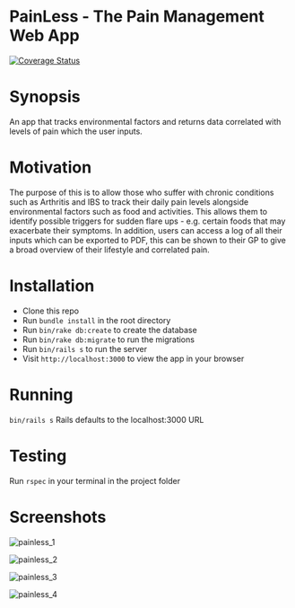 # PainLess - The Pain Management Web App

[![Coverage Status](https://coveralls.io/repos/github/shezdev/final_project/badge.svg?branch=master)](https://coveralls.io/github/shezdev/final_project?branch=master)

# Synopsis

An app that tracks environmental factors and returns data correlated with levels of pain which the user inputs.

# Motivation

The purpose of this is to allow those who suffer with chronic conditions such as Arthritis and IBS to track their daily pain levels alongside environmental factors such as food and activities. This allows them to identify possible triggers for sudden flare ups - e.g. certain foods that may exacerbate their symptoms. In addition, users can access a log of all their inputs which can be exported to PDF, this can be shown to their GP to give a broad overview of their lifestyle and correlated pain.

# Installation

- Clone this repo
- Run `bundle install` in the root directory
- Run `bin/rake db:create` to create the database
- Run `bin/rake db:migrate` to run the migrations
- Run `bin/rails s` to run the server
- Visit `http://localhost:3000` to view the app in your browser

# Running
`bin/rails s`
Rails defaults to the localhost:3000 URL

# Testing

Run `rspec` in your terminal in the project folder

# Screenshots

![painless_1](http://imgur.com/tVgYI5L.png)

![painless_2](http://imgur.com/cGhwx9C.png)

![painless_3](http://imgur.com/LIXrehd.png)

![painless_4](http://imgur.com/H4GLF98.png)
